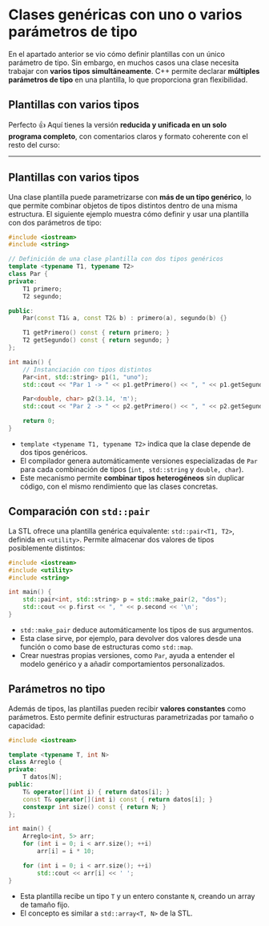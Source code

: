 # Clases genéricas con uno o varios parámetros de tipo

En el apartado anterior se vio cómo definir plantillas con un único parámetro de tipo.
Sin embargo, en muchos casos una clase necesita trabajar con **varios tipos simultáneamente**.
C++ permite declarar **múltiples parámetros de tipo** en una plantilla, lo que proporciona gran flexibilidad.

## Plantillas con varios tipos

Perfecto 👍
Aquí tienes la versión **reducida y unificada en un solo programa completo**, con comentarios claros y formato coherente con el resto del curso:

---

## Plantillas con varios tipos

Una clase plantilla puede parametrizarse con **más de un tipo genérico**, lo que permite combinar objetos de tipos distintos dentro de una misma estructura. El siguiente ejemplo muestra cómo definir y usar una plantilla con dos parámetros de tipo:

```cpp
#include <iostream>
#include <string>

// Definición de una clase plantilla con dos tipos genéricos
template <typename T1, typename T2>
class Par {
private:
    T1 primero;
    T2 segundo;

public:
    Par(const T1& a, const T2& b) : primero(a), segundo(b) {}

    T1 getPrimero() const { return primero; }
    T2 getSegundo() const { return segundo; }
};

int main() {
    // Instanciación con tipos distintos
    Par<int, std::string> p1(1, "uno");
    std::cout << "Par 1 -> " << p1.getPrimero() << ", " << p1.getSegundo() << '\n';

    Par<double, char> p2(3.14, 'π');
    std::cout << "Par 2 -> " << p2.getPrimero() << ", " << p2.getSegundo() << '\n';

    return 0;
}
```

* `template <typename T1, typename T2>` indica que la clase depende de dos tipos genéricos.
* El compilador genera automáticamente versiones especializadas de `Par` para cada combinación de tipos (`int, std::string` y `double, char`).
* Este mecanismo permite **combinar tipos heterogéneos** sin duplicar código, con el mismo rendimiento que las clases concretas.


## Comparación con `std::pair`

La STL ofrece una plantilla genérica equivalente: `std::pair<T1, T2>`, definida en `<utility>`. Permite almacenar dos valores de tipos posiblemente distintos:

```cpp
#include <iostream>
#include <utility>
#include <string>

int main() {
    std::pair<int, std::string> p = std::make_pair(2, "dos");
    std::cout << p.first << ", " << p.second << '\n';
}
```

* `std::make_pair` deduce automáticamente los tipos de sus argumentos.
* Esta clase sirve, por ejemplo, para devolver dos valores desde una función o como base de estructuras como `std::map`.
* Crear nuestras propias versiones, como `Par`, ayuda a entender el modelo genérico y a añadir comportamientos personalizados.

## Parámetros no tipo

Además de tipos, las plantillas pueden recibir **valores constantes** como parámetros. Esto permite definir estructuras parametrizadas por tamaño o capacidad:

```cpp
#include <iostream>

template <typename T, int N>
class Arreglo {
private:
    T datos[N];
public:
    T& operator[](int i) { return datos[i]; }
    const T& operator[](int i) const { return datos[i]; }
    constexpr int size() const { return N; }
};

int main() {
    Arreglo<int, 5> arr;
    for (int i = 0; i < arr.size(); ++i)
        arr[i] = i * 10;

    for (int i = 0; i < arr.size(); ++i)
        std::cout << arr[i] << ' ';
}
```

* Esta plantilla recibe un tipo `T` y un entero constante `N`, creando un array de tamaño fijo.
* El concepto es similar a `std::array<T, N>` de la STL.


